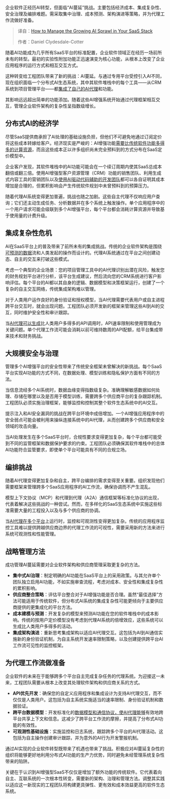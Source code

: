 <!--
title: 驾驭SaaS AI泛滥：掌控堆栈中的无序增长
cover: https://cdn.thenewstack.io/media/2025/10/3e0782a5-matias-malka-tzih-fdkzvy-unsplash-scaled.jpg
summary: 企业软件正经历AI转型，但面临“AI蔓延”挑战。主要包括经济成本、集成复杂性、安全治理及编排难题。需采取集中治理、成本预测、架构演进等策略，并为代理工作流做好准备。
-->

企业软件正经历AI转型，但面临“AI蔓延”挑战。主要包括经济成本、集成复杂性、安全治理及编排难题。需采取集中治理、成本预测、架构演进等策略，并为代理工作流做好准备。

> 译自：[How to Manage the Growing AI Sprawl in Your SaaS Stack](https://thenewstack.io/how-to-manage-the-growing-ai-sprawl-in-your-saas-stack/)
> 
> 作者：Daniel Clydesdale-Cotter

随着AI功能成为几乎所有SaaS平台的标准配置，企业软件领域正在经历一场前所未有的转型。最初的实验性附加功能正迅速演变为核心功能，从根本上改变了企业应用程序的运行方式和相互交互方式。

这种转变给工程团队带来了新的挑战：AI蔓延。与通过专用平台受控引入AI不同，现在组织面临一个分布式AI生态系统，其中其软件堆栈中的每个工具——从CRM系统到项目管理平台——都[集成了自己的AI代理](https://thenewstack.io/agentic-ai-tools-for-building-and-managing-agentic-systems/)和功能。

其影响远远超出简单的功能添加。随着这些AI增强系统开始通过代理框架相互交互，管理企业软件架构的复杂性呈指数级增长。

## **分布式AI的经济学**

尽管SaaS提供商承担了AI处理的基础设施负担，但他们不可避免地通过订阅定价将这些成本转嫁给客户。经济现实是严峻的：AI增强功能[需要比传统软件功能多得多的计算资源](https://thenewstack.io/the-challenges-of-securing-the-open-source-supply-chain/)，而且这些成本正以许多组织尚未完全预料到的方式分布在SaaS定价模型中。

企业客户发现，其软件堆栈中的AI功能可能会在一个续订周期内使其SaaS总成本翻倍或翻三倍。使用AI增强型客户资源管理（CRM）功能的销售团队、利用生成式内容工具的营销团队以及[使用AI驱动代码辅助的开发团队](https://thenewstack.io/how-generative-ai-coding-assistants-increase-developer-velocity/)都可以各自证明其成本增加是合理的，但累积影响会产生传统软件规划中未曾预料到的预算压力。

随着代理AI系统变得更加普遍，挑战也随之加剧。这些自主代理不仅响应用户查询；它们还主动生成任务、分析数据并在多个系统上触发操作。单个应用程序中的一个用户请求可能会级联到多个AI增强平台，每个平台都会消耗计算资源并导致基于使用量的计费升级。

## **集成复杂性危机**

AI在SaaS平台上的普及带来了前所未有的集成挑战。传统的企业软件架构是围绕[可预测的数据](https://thenewstack.io/debunking-the-myth-of-going-schemaless/)流和人类发起的操作而设计的。代理AI系统通过在平台之间创建动态、自主的交互来打破这些模式。

考虑一个典型的企业场景：您的项目管理工具中的AI代理识别出潜在风险，触发您的财务规划平台进行分析，该平台生成建议，然后流向您的CRM系统进行客户影响评估。每个平台的AI都以其自身的逻辑、数据模型和决策框架运行，创建了一个复杂的自主交互网络，传统集成架构难以管理。

对于人类用户运作良好的身份验证和授权模型，当AI代理需要代表用户或自主进程跨平台交互时，就会出现问题。工程团队必须开发新的框架来管理这些AI到AI的交互，同时维护安全性和审计跟踪。

当[AI代理可以生成](https://thenewstack.io/how-generative-ai-is-reshaping-the-sdlc/)比人类用户多得多的API调用时，API速率限制和使用管理成为关键问题。单个代理工作流可能会消耗以前可维持数周的API配额，给平台集成带来技术和财务挑战。

## **大规模安全与治理**

管理多个AI增强平台的安全性带来了传统安全框架未曾解决的新挑战。每个SaaS平台实现AI功能的方式不同，在数据处理、模型训练和隐私保护方面有不同的方法。

当信息流经多个AI系统时，数据血缘变得指数级复杂。准确理解敏感数据如何处理、存储在哪里以及是否用于模型训练，需要跨多个供应商平台的复杂跟踪机制。工程团队必须实施治理框架，能够监控和控制其整个软件生态系统中的AI交互。

提示注入和AI安全漏洞的挑战在跨平台环境中成倍增加。一个AI增强应用程序中的安全弱点可能会被利用来操纵连接系统中的AI代理，从而创建跨多个供应商和安全领域的攻击向量。

当AI处理发生在多个SaaS平台时，合规性要求变得更加复杂，每个平台都可能受到不同的监管框架和数据保护要求的约束。工程团队必须确保其软件堆栈中的总体AI功能符合监管要求，即使单个平台可能具有不同的合规立场。

## **编排挑战**

随着AI代理变得更加复杂和自主，跨平台编排的需求变得至关重要。组织发现他们需要框架来管理跨多个SaaS应用程序的AI工作流，确保协调而不产生混乱。

模型上下文协议（MCP）和代理到代理（A2A）通信框架等标准化协议的出现，代表着解决这些挑战的一种尝试。然而，在多样化的SaaS生态系统中实施这些标准需要大量的工程投入以及与多个供应商的协调。

当[AI代理在多个平台](https://thenewstack.io/is-otel-the-last-observability-agent-youll-ever-install/)上运行时，监控和可观测性变得更加复杂。传统的应用程序监控工具难以提供跨越供应商边界的代理工作流的可视性，需要采用新的方法来进行系统可观测性和性能管理。

## **战略管理方法**

成功管理AI蔓延需要对企业软件架构和供应商管理采取更复杂的方法。

*   **集中式AI治理**：制定明确的AI功能在SaaS平台上的采用政策。与其允许单个团队独立启用AI功能，不如实施审查流程，考虑对成本、安全性和集成复杂性的累积影响。
*   **供应商整合策略**：评估平台整合对于AI增强功能是否合理。虽然“最佳选择”方法可能适用于传统软件，但分布式AI系统的集成复杂性可能更倾向于主要供应商提供的更集成化的平台方法。
*   **成本建模与预测**：开发复杂的模型来预测AI功能在您的软件堆栈中的成本影响。传统的按用户定价模型没有考虑到代理AI系统的倍增效应，这些系统可以生成比人类用户多得多的活动。
*   **集成架构演进**：重新思考集成架构以适应AI代理交互。这包括为AI到AI通信实施新的身份验证机制，为自主系统开发速率限制策略，以及创建提供跨平台AI工作流可见性的监控框架。

## **为代理工作流做准备**

企业软件的未来在于能够跨多个平台自主完成复杂任务的代理系统。为迎接这一未来，工程团队需要从根本上改变其处理软件架构和供应商关系的方式。

*   **API优先开发**：确保您的自定义应用程序和集成设计为支持AI代理交互，而不仅仅是人类用户。这包括为自主系统实施适当的速率限制、身份验证机制和数据验证。
*   **跨平台数据模型**：开发标准化的[数据模型和通信协议，使AI代理能够](https://thenewstack.io/can-the-50-year-old-actor-model-rescue-agentic-ai/)有效地跨平台共享上下文和信息。这减少了跨平台工作流的摩擦，并提高了分布式AI功能的有效性。
*   **可观测性基础设施**：实施监控和日志系统，跟踪跨多个平台的AI代理活动。这包括为自主操作创建审计跟踪，并为意外的AI行为开发警报机制。

通过AI实现的企业软件转型既带来了机遇也带来了挑战。积极应对AI蔓延复杂性的组织将能够更好地利用分布式AI功能的生产力优势，同时避免未经管理系统复杂性带来的陷阱。

关键在于认识到AI增强型SaaS不仅仅是增加了额外功能的传统软件。它代表着向自主、互联系统的一次根本性转变，需要新的架构、治理和管理方法。调整其实践以适应这一新现实的工程团队将构建更具弹性、更有效和成本效益更高的软件生态系统。
